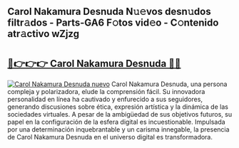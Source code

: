 ## Carol Nakamura Desnuda N𝚞𝚎vos desn𝚞dos filtr𝚊dos - Parts-GA6 F𝚘tos vid𝚎o - C𝚘ntenido atr𝚊ctivo wZjzg

# <h2><a href="http://mb26bgw.tromn.icu/?c=Carol+Nakamura+Desnuda">🔗👉👉👉 Carol Nakamura Desnuda 🔗🔗</a></h2>

[![Carol Nakamura Desnuda nuevo](https://i.imgur.com/pEAQMta.gif)](http://mb26bgw.tromn.icu/?c=Carol+Nakamura+Desnuda)
Carol Nakamura Desnuda, una persona compleja y polarizadora, elude la comprensión fácil. Su innovadora personalidad en línea ha cautivado y enfurecido a sus seguidores, generando discusiones sobre ética, expresión artística y la dinámica de las sociedades virtuales. A pesar de la ambigüedad de sus objetivos futuros, su papel en la configuración de la esfera digital es incuestionable. Impulsada por una determinación inquebrantable y un carisma innegable, la presencia de Carol Nakamura Desnuda en el universo digital es transformadora.
